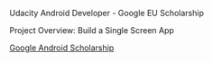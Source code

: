 Udacity Android Developer - Google EU Scholarship

Project Overview: Build a Single Screen App


[Google Android Scholarship](https://www.udacity.com/google-scholarships)


